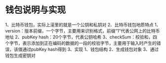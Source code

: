  # 钱包说明与实现
 1、比特币钱包，实际上滚里的就是一个公钥和私钥对
 2、比特币钱包地质特点
    1、version：版本前缀，一个字节，主要用来识别格式，前缀“1”代表公网上的比特币地址
    2、pubKey hash：20个字节，代表公钥哈希
    3、checkSum：校验和，四个字节，表示添加到正在编码的数据的一段的校验字节，主要用于输入时产生的错误，该值通过pubKey hash得到
 3、实现
    1、钱包结构
    2、生成钱包对象
    3、通过钱包生成密钥对 